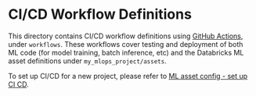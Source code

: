 # CI/CD Workflow Definitions
This directory contains CI/CD workflow definitions using [GitHub Actions](https://docs.github.com/en/actions),
under ``workflows``. These workflows cover testing and deployment of both ML code (for model training, batch inference, etc) and the 
Databricks ML asset definitions under ``my_mlops_project/assets``. 

To set up CI/CD for a new project,
please refer to [ML asset config - set up CI CD](../../my_mlops_project/assets/README.md#set-up-ci-and-cd).
